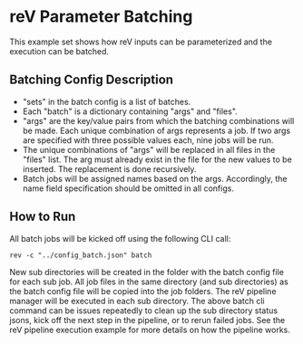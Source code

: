 # reV Parameter Batching
This example set shows how reV inputs can be parameterized and the execution can be batched.

## Batching Config Description
 - "sets" in the batch config is a list of batches.
 - Each "batch" is a dictionary containing "args" and "files".
 - "args" are the key/value pairs from which the batching combinations will be made. Each unique combination of args represents a job. If two args are specified with three possible values each, nine jobs will be run.
 - The unique combinations of "args" will be replaced in all files in the "files" list. The arg must already exist in the file for the new values to be inserted. The replacement is done recursively.
 - Batch jobs will be assigned names based on the args. Accordingly, the name field specification should be omitted in all configs.

## How to Run
All batch jobs will be kicked off using the following CLI call:

`rev -c "../config_batch.json" batch`

New sub directories will be created in the folder with the batch config file for each sub job.
All job files in the same directory (and sub directories) as the batch config file will be copied into the job folders.
The reV pipeline manager will be executed in each sub directory.
The above batch cli command can be issues repeatedly to clean up the sub directory status jsons, kick off the next step in the pipeline, or to rerun failed jobs.
See the reV pipeline execution example for more details on how the pipeline works.
